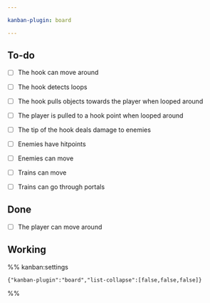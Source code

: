 ```yaml
---

kanban-plugin: board

---
```


## To-do

- [ ] The hook can move around
- [ ] The hook detects loops
- [ ] The hook pulls objects towards the player when looped around
- [ ] The player is pulled to a hook point when looped around
- [ ] The tip of the hook deals damage to enemies
- [ ] Enemies have hitpoints
- [ ] Enemies can move
- [ ] Trains can move
- [ ] Trains can go through portals


## Done

- [ ] The player can move around


## Working





%% kanban:settings
```
{"kanban-plugin":"board","list-collapse":[false,false,false]}
```
%%